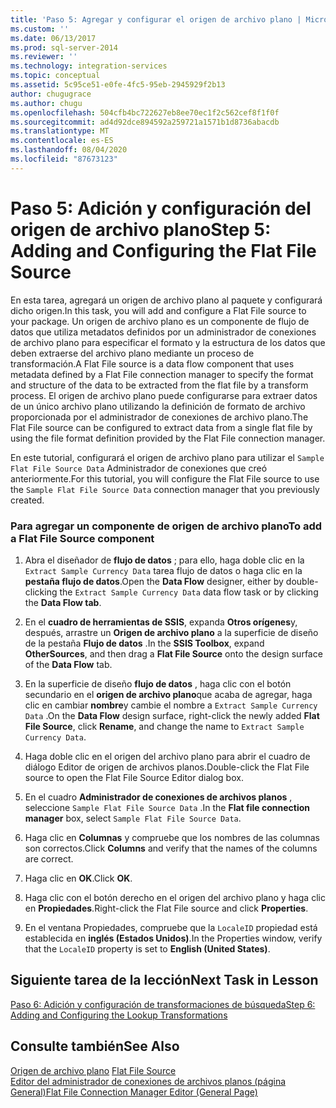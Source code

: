 ```yaml
---
title: 'Paso 5: Agregar y configurar el origen de archivo plano | Microsoft Docs'
ms.custom: ''
ms.date: 06/13/2017
ms.prod: sql-server-2014
ms.reviewer: ''
ms.technology: integration-services
ms.topic: conceptual
ms.assetid: 5c95ce51-e0fe-4fc5-95eb-2945929f2b13
author: chugugrace
ms.author: chugu
ms.openlocfilehash: 504cfb4bc722627eb8ee70ec1f2c562cef8f1f0f
ms.sourcegitcommit: ad4d92dce894592a259721a1571b1d8736abacdb
ms.translationtype: MT
ms.contentlocale: es-ES
ms.lasthandoff: 08/04/2020
ms.locfileid: "87673123"
---
```

# <a name="step-5-adding-and-configuring-the-flat-file-source"></a><span data-ttu-id="88a53-102">Paso 5: Adición y configuración del origen de archivo plano</span><span class="sxs-lookup"><span data-stu-id="88a53-102">Step 5: Adding and Configuring the Flat File Source</span></span>
  <span data-ttu-id="88a53-103">En esta tarea, agregará un origen de archivo plano al paquete y configurará dicho origen.</span><span class="sxs-lookup"><span data-stu-id="88a53-103">In this task, you will add and configure a Flat File source to your package.</span></span> <span data-ttu-id="88a53-104">Un origen de archivo plano es un componente de flujo de datos que utiliza metadatos definidos por un administrador de conexiones de archivo plano para especificar el formato y la estructura de los datos que deben extraerse del archivo plano mediante un proceso de transformación.</span><span class="sxs-lookup"><span data-stu-id="88a53-104">A Flat File source is a data flow component that uses metadata defined by a Flat File connection manager to specify the format and structure of the data to be extracted from the flat file by a transform process.</span></span> <span data-ttu-id="88a53-105">El origen de archivo plano puede configurarse para extraer datos de un único archivo plano utilizando la definición de formato de archivo proporcionada por el administrador de conexiones de archivo plano.</span><span class="sxs-lookup"><span data-stu-id="88a53-105">The Flat File source can be configured to extract data from a single flat file by using the file format definition provided by the Flat File connection manager.</span></span>  
  
 <span data-ttu-id="88a53-106">En este tutorial, configurará el origen de archivo plano para utilizar el `Sample Flat File Source Data` Administrador de conexiones que creó anteriormente.</span><span class="sxs-lookup"><span data-stu-id="88a53-106">For this tutorial, you will configure the Flat File source to use the `Sample Flat File Source Data` connection manager that you previously created.</span></span>  
  
### <a name="to-add-a-flat-file-source-component"></a><span data-ttu-id="88a53-107">Para agregar un componente de origen de archivo plano</span><span class="sxs-lookup"><span data-stu-id="88a53-107">To add a Flat File Source component</span></span>  
  
1.  <span data-ttu-id="88a53-108">Abra el diseñador de **flujo de datos** ; para ello, haga doble clic en la `Extract Sample Currency Data` tarea flujo de datos o haga clic en la **pestaña flujo de datos**.</span><span class="sxs-lookup"><span data-stu-id="88a53-108">Open the **Data Flow** designer, either by double-clicking the `Extract Sample Currency Data` data flow task or by clicking the **Data Flow tab**.</span></span>  
  
2.  <span data-ttu-id="88a53-109">En el **cuadro de herramientas de SSIS**, expanda **Otros orígenes**y, después, arrastre un **Origen de archivo plano** a la superficie de diseño de la pestaña **Flujo de datos** .</span><span class="sxs-lookup"><span data-stu-id="88a53-109">In the **SSIS Toolbox**, expand **OtherSources**, and then drag a **Flat File Source** onto the design surface of the **Data Flow** tab.</span></span>  
  
3.  <span data-ttu-id="88a53-110">En la superficie de diseño **flujo de datos** , haga clic con el botón secundario en el **origen de archivo plano**que acaba de agregar, haga clic en cambiar **nombre**y cambie el nombre a `Extract Sample Currency Data` .</span><span class="sxs-lookup"><span data-stu-id="88a53-110">On the **Data Flow** design surface, right-click the newly added **Flat File Source**, click **Rename**, and change the name to `Extract Sample Currency Data`.</span></span>  
  
4.  <span data-ttu-id="88a53-111">Haga doble clic en el origen del archivo plano para abrir el cuadro de diálogo Editor de origen de archivos planos.</span><span class="sxs-lookup"><span data-stu-id="88a53-111">Double-click the Flat File source to open the Flat File Source Editor dialog box.</span></span>  
  
5.  <span data-ttu-id="88a53-112">En el cuadro **Administrador de conexiones de archivos planos** , seleccione `Sample Flat File Source Data` .</span><span class="sxs-lookup"><span data-stu-id="88a53-112">In the **Flat file connection manager** box, select `Sample Flat File Source Data`.</span></span>  
  
6.  <span data-ttu-id="88a53-113">Haga clic en **Columnas** y compruebe que los nombres de las columnas son correctos.</span><span class="sxs-lookup"><span data-stu-id="88a53-113">Click **Columns** and verify that the names of the columns are correct.</span></span>  
  
7.  <span data-ttu-id="88a53-114">Haga clic en **OK**.</span><span class="sxs-lookup"><span data-stu-id="88a53-114">Click **OK**.</span></span>  
  
8.  <span data-ttu-id="88a53-115">Haga clic con el botón derecho en el origen del archivo plano y haga clic en **Propiedades**.</span><span class="sxs-lookup"><span data-stu-id="88a53-115">Right-click the Flat File source and click **Properties**.</span></span>  
  
9. <span data-ttu-id="88a53-116">En el ventana Propiedades, compruebe que la `LocaleID` propiedad está establecida en **inglés (Estados Unidos)**.</span><span class="sxs-lookup"><span data-stu-id="88a53-116">In the Properties window, verify that the `LocaleID` property is set to **English (United States)**.</span></span>  
  
## <a name="next-task-in-lesson"></a><span data-ttu-id="88a53-117">Siguiente tarea de la lección</span><span class="sxs-lookup"><span data-stu-id="88a53-117">Next Task in Lesson</span></span>  
 [<span data-ttu-id="88a53-118">Paso 6: Adición y configuración de transformaciones de búsqueda</span><span class="sxs-lookup"><span data-stu-id="88a53-118">Step 6: Adding and Configuring the Lookup Transformations</span></span>](lesson-1-6-adding-and-configuring-the-lookup-transformations.md)  
  
## <a name="see-also"></a><span data-ttu-id="88a53-119">Consulte también</span><span class="sxs-lookup"><span data-stu-id="88a53-119">See Also</span></span>  
 <span data-ttu-id="88a53-120">[Origen de archivo plano](data-flow/flat-file-source.md) </span><span class="sxs-lookup"><span data-stu-id="88a53-120">[Flat File Source](data-flow/flat-file-source.md) </span></span>  
 [<span data-ttu-id="88a53-121">Editor del administrador de conexiones de archivos planos &#40;página General&#41;</span><span class="sxs-lookup"><span data-stu-id="88a53-121">Flat File Connection Manager Editor &#40;General Page&#41;</span></span>](general-page-of-integration-services-designers-options.md)  
  
  
